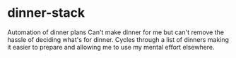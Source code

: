 # dinner-stack
Automation of dinner plans
Can't make dinner for me but can't remove the hassle of deciding what's for dinner. Cycles through a list of dinners making it easier to prepare and allowing me to use my mental effort elsewhere.
